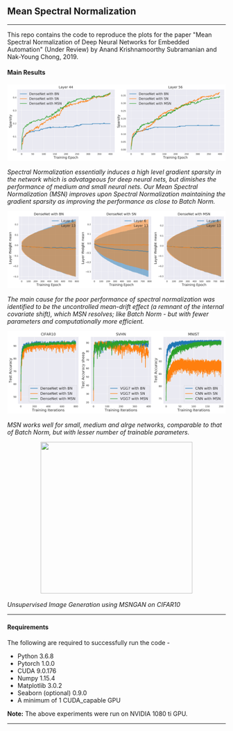 ## Mean Spectral Normalization
----------------
This repo contains the code to reproduce the plots for the paper "Mean Spectral Normalization of Deep Neural Networks for Embedded Automation" (Under Review) by Anand Krishnamoorthy Subramanian and Nak-Young Chong, 2019.

#### Main Results
![MSN_sparse](https://github.com/AntixK/mean-spectral-norm/blob/master/plots/Gradient_Sparsity_CIFAR10.png)

*Spectral Normalization essentially induces a high level gradient sparsity in the network which is advatageous for deep neural nets, but dimishes the performance of medium and small neural nets. Our Mean Spectral Normalization (MSN) improves upon Spectral Normalization maintaining the gradient sparsity as improving the performance as close to Batch Norm.*

![MSN_meandrift](https://github.com/AntixK/mean-spectral-norm/blob/master/plots/Layer_mean_std_CIFAR10.png)

*The main cause for the poor performance of spectral normalization was identified to be the uncontrolled mean-drift effect (a remnant of the internal covariate shift), which MSN resolves; like Batch Norm - but with fewer parameters and computationally more efficient.*

![MSN Test Accuracy](https://github.com/AntixK/mean-spectral-norm/blob/master/plots/Test_accuracy_comp.png)

*MSN works well for small, medium and alrge networks, comparable to that of Batch Norm, but with lesser number of trainable parameters.*

<p align="center">
  <img width="350" height="350" src="https://github.com/AntixK/mean-spectral-norm/blob/master/MSNGAN/log/MSNGAN/MSNGAN_results.gif">
</p>

*Unsupervised Image Generation using MSNGAN on CIFAR10*

---------------------------
#### Requirements
The following are required to successfully run the code -
- Python 3.6.8
- Pytorch 1.0.0
- CUDA 9.0.176
- Numpy 1.15.4
- Matplotlib 3.0.2
- Seaborn (optional) 0.9.0
- A minimum of 1 CUDA_capable GPU

**Note:** The above experiments were run on NVIDIA 1080 ti GPU.

--------------------
